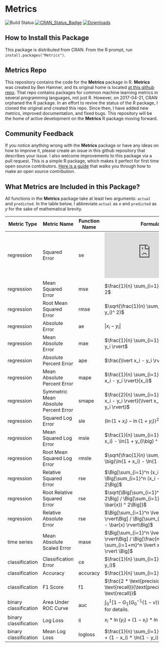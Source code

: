 # Metrics

![Build Status](https://travis-ci.org/mfrasco/Metrics.png)
[![CRAN_Status_Badge](http://www.r-pkg.org/badges/version/Metrics)](https://cran.r-project.org/package=Metrics)
[![Downloads](http://cranlogs.r-pkg.org/badges/Metrics)](https://cran.rstudio.com/web/packages/Metrics/)

## How to Install this Package

This package is distributed from CRAN. From the R prompt, run `install.packages("Metrics")`.

## Metrics Repo

This repository contains the code for the **Metrics** package in R. **Metrics** was created by Ben Hamner, and its original home is located [at this github repo](https://github.com/benhamner/Metrics/). That repo contains packages for common machine learning metrics in several programming languages, not just R. However, on 2017-04-21, CRAN orphaned the R package. In an effort to revive the status of the R package, I cloned the original and created this repo. Since then, I have added new metrics, improved documentation, and fixed bugs. This repository will be the home of active development on the **Metrics** R package moving forward.

## Community Feedback

If you notice anything wrong with the **Metrics** package or have any ideas on how to improve it, please create an issue in this github repository that describes your issue. I also welcome improvements to this package via a pull request. This is a simple R package, which makes it perfect for first time open source contributors. [Here is a guide](https://opensource.guide/how-to-contribute/) that walks you through how to make an open source contribution.

## What Metrics are Included in this Package?

All functions in the **Metrics** package take at least two arguments: `actual` and `predicted`. In the table below, I abbreviate `actual` as $x$ and `predicted` as $y$ for the sake of mathematical brevity.

| Metric Type | Metric Name | Function Name | Formula |
| ---- | ------------------------ | ---- | ------------------------------- |
| regression | Squared Error | se | ![equation](https://latex.codecogs.com/gif.latex?%28x_i%20-%20y_i%29%20%5E%202) |
| regression | Mean Squared Error | mse | $\frac{1}{n} \sum_{i=1}^n (x_i - y_i) ^ 2$ |
| regression | Root Mean Squared Error | rmse | $\sqrt{\frac{1}{n} \sum_{i=1}^n (x_i - y_i)^ 2}$ |
| regression | Absolute Error | ae | $\lvert x_i - y_i \rvert$ |
| regression | Mean Absolute Error | mae | $\frac{1}{n} \sum_{i=1}^n \lvert x_i - y_i \rvert$ |
| regression | Absolute Percent Error | ape | $\frac{\lvert x_i - y_i \rvert}{x_i}$  |
| regression | Mean Absolute Percent Error | mape | $\frac{1}{n} \sum_{i=1}^n \frac{\lvert x_i - y_i \rvert}{x_i}$ |
| regression | Symmetric Mean Absolute Percent Error | smape | $\frac{2}{n} \sum_{i=1}^n  \frac{\lvert x_i - y_i \rvert}{\lvert x_i \rvert + \lvert y_i \rvert}$ |
| regression | Squared Log Error | sle | $\big(\ln(1 + x_i) - \ln(1 + y_i)\big) ^ 2$ |
| regression | Mean Squared Log Error | msle | $\frac{1}{n} \sum_{i=1}^n \big(\ln(1 + x_i) - \ln(1 + y_i)\big) ^ 2$ |
| regression | Root Mean Squared Log Error | rmsle | $\sqrt{\frac{1}{n} \sum_{i=1}^n \big(\ln(1 + x_i) - \ln(1 + y_i)\big) ^ 2}$ |
| regression | Relative Squared Error | rse | $\Big[\sum_{i=1}^n (x_i - y_i) ^ 2\Big] / \Big[\sum_{i=1}^n (x_i - \bar{x}) ^ 2\Big]$ |
| regression | Root Relative Squared Error | rse | $\sqrt{\Big[\sum_{i=1}^n (x_i - y_i) ^ 2\Big] / \Big[\sum_{i=1}^n (x_i - \bar{x}) ^ 2\Big]}$ |
| regression | Relative Absolute Error | rse | $\Big[\sum_{i=1}^n \lvert x_i - y_i \rvert\Big] / \Big[\sum_{i=1}^n \lvert x_i - \bar{x} \rvert\Big]$ |
| time series |  Mean Absolute Scaled Error | mase | $\Big[\sum_{i=1}^n \lvert x_i - y_i \rvert\Big] / \Big[\frac{n}{n - m} \sum_{i=1+m}^n \lvert x_i - x_{i-m} \rvert \Big]$|
| classification | Classification Error | ce | $\frac{1}{n} \sum_{i=1}^n I(x_i \neq y_i)$ |
| classification | Accuracy | accuracy | $\frac{1}{n} \sum_{i=1}^n I(x_i = y_i)$ |
| classification | F1 Score | f1 | $\frac{2 * \text{precision} * \text{recall}}{\text{precision} + \text{recall}}$ |
| binary classification | Area Under ROC Curve | auc | $\int_0^1 [1 - G_1(G^{-1}_0(1 - v))] dv$. `help(auc)` for details. |
| binary classification | Log Loss | ll | $x_i * \ln(y_i) + (1 - x_i) * \ln(1 - y_i)$ |
| binary classification | Mean Log Loss | logloss | $\frac{1}{n} \sum_{i=1}^n x_i * \ln(y_i) + (1 - x_i) * \ln(1 - y_i)$ |
